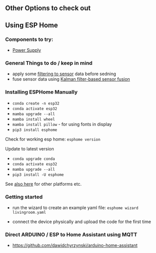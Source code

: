 ## Other Options to check out

## Using ESP Home 

### Components to try:

- [Power Supply](https://esphome.io/components/power_supply.html)

### General Things to do / keep in mind

- apply some [filtering to sensor](https://esphome.io/components/sensor/index.html#sensor-filters) data before sedning 
- fuse sensor data using [Kalman filter-based sensor fusion
](https://esphome.io/components/sensor/kalman_combinator.html#kalman-filter-based-sensor-fusion)

### Installing ESPHome Manually

- `conda create -n esp32`
- `conda activate esp32`
- `mamba upgrade --all`
- `mamba install wheel`
- `mamba install pillow` - for using fonts in display
- `pip3 install esphome`

Check for working esp home:
`esphome version`

Update to latest version
- `conda upgrade conda`
- `conda activate esp32`
- `mamba upgrade --all`
- `pip3 install -U esphome`

See [also here](https://esphome.io/guides/installing_esphome.html) for other platforms etc.

### Getting started

- run the wizard to create an example yaml file:
`esphome wizard livingroom.yaml` 

- connect the device physically and upload the code for the first time

### Direct ARDUINO / ESP to Home Assistant using MQTT

- https://github.com/dawidchyrzynski/arduino-home-assistant